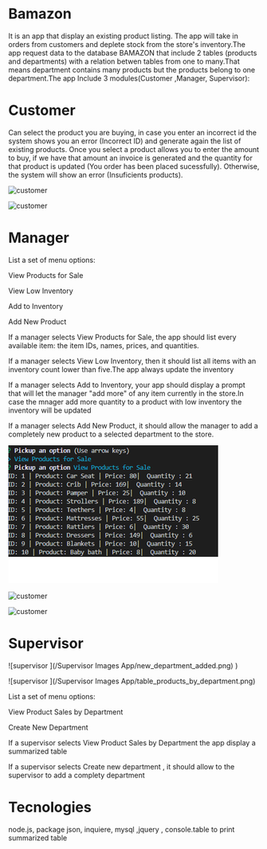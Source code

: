 # Bamazon
It is an app that display an existing product listing. The app will take in orders from customers and deplete stock from the store's inventory.The app request data to the database BAMAZON that include 2 tables (products and departments) with a relation betwen tables from one to many.That means department contains many products but the products belong to one department.The app Include 3 modules(Customer ,Manager, Supervisor):

# Customer
Can select the product you are buying, in case you enter an incorrect id the system shows you an error (Incorrect ID) and generate again the list of existing products. Once you select a product allows you to enter the amount to buy, if we have that amount an invoice is generated and the quantity for that product is updated (You order has been placed sucessfully). Otherwise, the system will show an error (Insuficients products).

![customer ](incorrect_Id.png)


![customer ](order_placed.png)

# Manager
List a set of menu options:

View Products for Sale

View Low Inventory

Add to Inventory

Add New Product

If a manager selects View Products for Sale, the app should list every available item: the item IDs, names, prices, and quantities.

If a manager selects View Low Inventory, then it should list all items with an inventory count lower than five.The app always update the inventory

If a manager selects Add to Inventory, your app should display a prompt that will let the manager "add more" of any item currently in the store.In case the mnager add more quantity to a product with low inventory the inventory will be updated

If a manager selects Add New Product, it should allow the manager to add a completely new product to a selected department to the store.

![customer ](view_products.png)


![customer ](new_product_low_inventory.png)


![customer ](add_inventory_method_updated.png)

# Supervisor

![supervisor ](/Supervisor Images App/new_department_added.png)
)


![supervisor ](/Supervisor Images App/table_products_by_department.png)



List a set of menu options:

View Product Sales by Department

Create New Department

If a supervisor selects View Product Sales by Department the app display a summarized table


If a  supervisor selects Create new department , it should allow to the supervisor to add a complety department


# Tecnologies
node.js, package json, inquiere, mysql ,jquery ,  console.table to print summarized table
